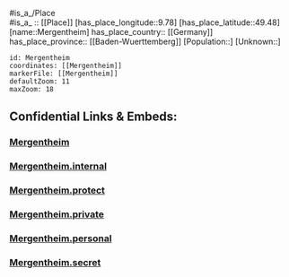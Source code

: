 ﻿---
location: [49.48,9.78] 
mapzoom: [7,12] 
mapmarker: city 
type: City
tags:
- geo/City


SpocWebEntityId: 32421
isDeleted: false
confidential: public

---
#is_a_/Place  
#is_a_ :: [[Place]] 
[has_place_longitude::9.78] 
[has_place_latitude::49.48] 
[name::Mergentheim] 
has_place_country:: [[Germany]]  
has_place_province:: [[Baden-Wuerttemberg]] 
[Population::] 
[Unknown::] 


```leaflet
id: Mergentheim
coordinates: [[Mergentheim]] 
markerFile: [[Mergentheim]] 
defaultZoom: 11 
maxZoom: 18
```


## Confidential Links & Embeds: 

### [Mergentheim](/_public/Earth/Continent/Europe/Europe~Central/Germany/Germany~West/Baden-Wuerttemberg/counties~BW/Main-Tauber-Kreis/cities~Main-Tauber/Bad_Mergentheim/City/Mergentheim.md) 

### [Mergentheim.internal](/_internal/Earth/Continent/Europe/Europe~Central/Germany/Germany~West/Baden-Wuerttemberg/counties~BW/Main-Tauber-Kreis/cities~Main-Tauber/Bad_Mergentheim/City/Mergentheim.internal.md) 

### [Mergentheim.protect](/_protect/Earth/Continent/Europe/Europe~Central/Germany/Germany~West/Baden-Wuerttemberg/counties~BW/Main-Tauber-Kreis/cities~Main-Tauber/Bad_Mergentheim/City/Mergentheim.protect.md) 

### [Mergentheim.private](/_private/Earth/Continent/Europe/Europe~Central/Germany/Germany~West/Baden-Wuerttemberg/counties~BW/Main-Tauber-Kreis/cities~Main-Tauber/Bad_Mergentheim/City/Mergentheim.private.md) 

### [Mergentheim.personal](/_personal/Earth/Continent/Europe/Europe~Central/Germany/Germany~West/Baden-Wuerttemberg/counties~BW/Main-Tauber-Kreis/cities~Main-Tauber/Bad_Mergentheim/City/Mergentheim.personal.md) 

### [Mergentheim.secret](/_secret/Earth/Continent/Europe/Europe~Central/Germany/Germany~West/Baden-Wuerttemberg/counties~BW/Main-Tauber-Kreis/cities~Main-Tauber/Bad_Mergentheim/City/Mergentheim.secret.md) 
